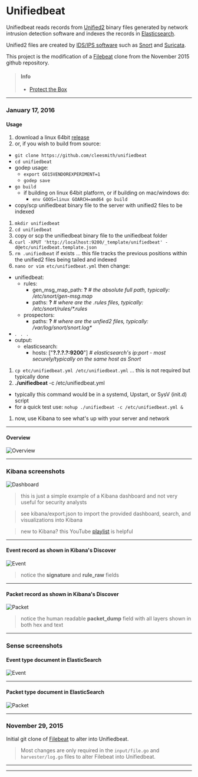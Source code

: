 # Unifiedbeat

Unifiedbeat reads records from [Unified2](http://manual.snort.org/node44.html) binary files
generated by network intrusion detection software and indexes the records in [Elasticsearch](https://www.elastic.co/).

Unified2 files are created by [IDS/IPS software](https://en.wikipedia.org/wiki/Intrusion_prevention_system)
such as [Snort](https://www.snort.org/) and [Suricata](http://suricata-ids.org/).

This project is the modification of a [Filebeat](https://github.com/elastic/filebeat) clone from
the November 2015 github repository.

> #### Info
>
> * [Protect the Box](https://medium.com/@cleesmith/unifiedbeat-update-43fc00dda4ad)

***

### January 17, 2016

#### Usage

1. download a linux 64bit [release](https://github.com/cleesmith/unifiedbeat/releases)
1. or, if you wish to build from source:
  * ```git clone https://github.com/cleesmith/unifiedbeat```
  * ```cd unifiedbeat```
  * godep usage:
    * ```export GO15VENDOREXPERIMENT=1```
    * ```godep save```
  * ```go build```
    * if building on linux 64bit platform, or if building on mac/windows do:
      * ```env GOOS=linux GOARCH=amd64 go build```
  * copy/scp unifiedbeat binary file to the server with unified2 files to be indexed
1. ```mkdir unifiedbeat```
1. ```cd unifiedbeat```
1. copy or scp the unifiedbeat binary file to the unifiedbeat folder
1. ```curl -XPUT 'http://localhost:9200/_template/unifiedbeat' -d@etc/unifiedbeat.template.json```
1. ```rm .unifiedbeat``` if exists ... this file tracks the previous positions within the unified2 files being tailed and indexed
1. ```nano or vim etc/unifiedbeat.yml``` then change:
  * unifiedbeat:
    * rules:
      * gen_msg_map_path: **?**  _# the absolute full path, typically: /etc/snort/gen-msg.map_
      * paths: **?**  _# where are the .rules files, typically: /etc/snort/rules/*.rules_
    * prospectors:
      * paths: **?**  _# where are the unfied2 files, typically: /var/log/snort/snort.log*_
  * . &nbsp; . &nbsp; .
  * output:
    * elasticsearch:
      * hosts: ["**?.?.?.?:9200**"]  _# elasticsearch's ip:port - most securely/typically on the same host as Snort_
1. ```cp etc/unifiedbeat.yml /etc/unifiedbeat.yml``` ... this is not required but typically done
1. **./unifiedbeat** -c /etc/unifiedbeat.yml
  * typically this command would be in a systemd, Upstart, or SysV (init.d) script
  * for a quick test use: ```nohup ./unifiedbeat -c /etc/unifiedbeat.yml &```
1. now, use Kibana to see what's up with your server and network

***

#### Overview

![Overview](https://raw.githubusercontent.com/cleesmith/unifiedbeat/master/screenshots/unifiedbeat.png "overview of unifiedbeat processing")

***

### Kibana screenshots

![Dashboard](https://raw.githubusercontent.com/cleesmith/unifiedbeat/master/screenshots/kibana_dashboard.png "example Kibana dashboard")

> this is just a simple example of a Kibana dashboard and not very useful for security analysts

> see kibana/export.json to import the provided dashboard, search, and visualizations into Kibana

> new to Kibana? this YouTube [playlist](https://www.youtube.com/playlist?list=PLhLSfisesZIvA8ad1J2DSdLWnTPtzWSfI) is helpful

***

#### Event record as shown in Kibana's Discover

![Event](https://raw.githubusercontent.com/cleesmith/unifiedbeat/master/screenshots/kibana_event_record.png "Kibana Discover event record")

> notice the **signature** and **rule_raw** fields

***

#### Packet record as shown in Kibana's Discover

![Packet](https://raw.githubusercontent.com/cleesmith/unifiedbeat/master/screenshots/kibana_packet_record.png "Kibana Discover packet record")

> notice the human readable **packet_dump** field with all layers shown in both hex and text

***

### Sense screenshots

#### Event type document in ElasticSearch

![Event](https://raw.githubusercontent.com/cleesmith/unifiedbeat/master/screenshots/unifiedbeat_event.png "typical Event type document in ElasticSearch")

***

#### Packet type document in ElasticSearch

![Packet](https://raw.githubusercontent.com/cleesmith/unifiedbeat/master/screenshots/unifiedbeat_packet.png "typical Packet type document in ElasticSearch")

***

### November 29, 2015

Initial git clone of [Filebeat](https://github.com/elastic/filebeat) to alter into Unifiedbeat.

> Most changes are only required in the ```input/file.go``` and ```harvester/log.go``` files to
> alter Filebeat into Unifiedbeat.

***
***
